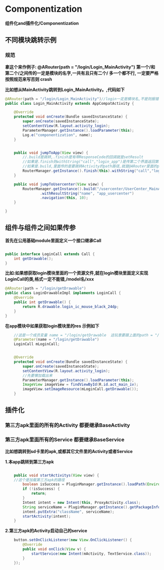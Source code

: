 # Componentization

**组件化and插件化/Componentization**


## 不同模块跳转示例
### 规范


**拿这个来作例子: @ARouter(path = "/login/Login_MainActivity")**
**第一个/和第二个/之间传的一定是模块的名字,一共有且只有二个/ 多一个都不行, 一定要严格按照规范来写否则 crash**

**比如想从MainActivity跳转到Login_MainActivity。,代码如下**

```java
@ARouter(path = "/login/Login_MainActivity")//login一定是模块名,不是则报错,/一定是二个
public class Login_MainActivity extends AppCompatActivity {

    @Override
    protected void onCreate(Bundle savedInstanceState) {
        super.onCreate(savedInstanceState);
        setContentView(R.layout.activity_login);
        ParameterManager.getInstance().loadParameter(this);
        Log.e("componentization", name);
    }


    public void jumpToApp(View view) {
        //.build是跳转,.finish是有带ResponseCode的回调就是setResult
        //如果是.finish则withString("call","login_app")是传第二个界面返回第一个界面传的参数,则navigation(this,20)这个20则是ResponseCode
        //如果是.build,里面传的是要跳转Activity的path路径,就是@ARouter里面的path,withString("call","login_app")则是把参数带给第二个界面, navigation(this,20)则是RequestCode
        RouterManager.getInstance().finish(this).withString("call","login_app").navigation(this,20);
    }

    public void jumpToUsercenter(View view) {
        RouterManager.getInstance().build("/usercenter/UserCenter_MainActivity")
                .withResultString("name", "app_usercenter")
                .navigation(this, 10);
    }

}
```

## 组件与组件之间如果传参

**首先在公用基础module里面定义一个接口继承Call**
```java

public interface LoginCall extends Call {
    int getDrawable();
}


```
**比如:如果想获取login模块里面的一个资源文件,就在login模块里面定义实现LoginCall的类,格式一定不能错,/model名/xxx**

```java
@ARouter(path = "/login/getDrawable")
public class LoginDrawableImpl implements LoginCall {
    @Override
    public int getDrawable() {
        return R.drawable.login_ic_mouse_black_24dp;
    }
}

```

**在app模块中如果获取login模块里的res 示例如下**

```java
    //这是一个成员变量 name = "/login/getDrawable  这玩意要跟上面的path = "/login/getDrawable"对应
    @Parameter(name = "/login/getDrawable")
    LoginCall mLoginCall;


    @Override
    protected void onCreate(Bundle savedInstanceState) {
        super.onCreate(savedInstanceState);
        setContentView(R.layout.activity_login);
        //先要懒加载出来
        ParameterManager.getInstance().loadParameter(this);
        ImageView imageView = findViewById(R.id.act_main_iv);
        imageView.setImageResource(mLoginCall.getDrawable());
    }

```

## 插件化

### 第三方apk里面的所有的Activity 都要继承BaseActivity
### 第三方apk里面所有的Service 都要继承BaseService

**比如想跳转到sd卡里的apk,或都其它文件里的Activity或者Service**

**1.本app跳转到第三方apk**

```java

    public void startActivitys(View view) {
    //这个是加载第三方apk的路径
        boolean isSuccess = PluginManager.getInstance().loadPath(Environment.getExternalStorageDirectory().getAbsolutePath() + "/plugin-debug.apk");
        if (!isSuccess) {
            return;
        }
        Intent intent = new Intent(this, ProxyActivity.class);
        String serviceName = PluginManager.getInstance().getPackageInfo().activities[0].name;
        intent.putExtra("className", serviceName);
        startActivity(intent);
    }


```

**2.第三方apk的Activity启动自己的service**

```java
    button.setOnClickListener(new View.OnClickListener() {
        @Override
        public void onClick(View v) {
            startService(new Intent(mActivity, TextService.class));
        }
    });

```